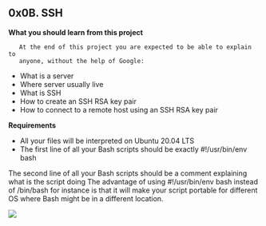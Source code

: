 ## 0x0B. SSH

**What you should learn from this project**

       At the end of this project you are expected to be able to explain to
       anyone, without the help of Google:

* What is a server
* Where server usually live
* What is SSH
* How to create an SSH RSA key pair
* How to connect to a remote host using an SSH RSA key pair

**Requirements**

* All your files will be interpreted on Ubuntu 20.04 LTS
* The first line of all your Bash scripts should be exactly #!/usr/bin/env bash

The second line of all your Bash scripts should be a comment explaining what is the script doing
The advantage of using #!/usr/bin/env bash instead of /bin/bash for instance is that it will make your script portable for different OS where Bash might be in a different location.

![](https://s3.amazonaws.com/intranet-projects-files/holbertonschool-sysadmin_devops/244/zPVRKhPsUP5lK.gif)
